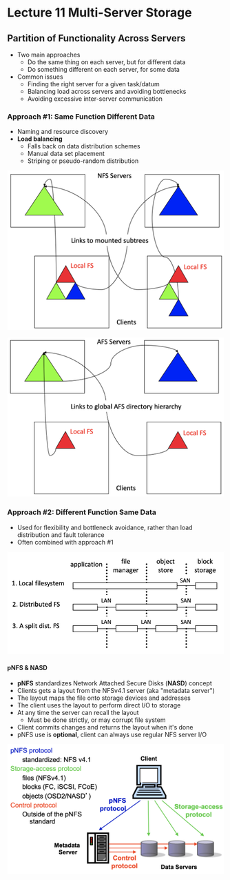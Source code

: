# Lecture 11 Multi-Server Storage

## Partition of Functionality Across Servers

* Two main approaches
  * Do the same thing on each server, but for different data
  * Do something different on each server, for some data
* Common issues
  * Finding the right server for a given task/datum
  * Balancing load across servers and avoiding bottlenecks
  * Avoiding excessive inter-server communication

### Approach #1: Same Function Different Data

* Naming and resource discovery
* **Load balancing**
  * Falls back on data distribution schemes
  * Manual data set placement
  * Striping or pseudo-random distribution

![nfs_v3_name_space](images/lecture11-multi-server-storage/nfs_v3_name_space.png)

![afs_name_space](images/lecture11-multi-server-storage/afs_name_space.png)

### Approach #2: Different Function Same Data

* Used for flexibility and bottleneck avoidance, rather than load distribution and fault tolerance
* Often combined with approach #1

![distributed_file_systems_architecture](images/lecture11-multi-server-storage/distributed_file_systems_architecture.png)

#### pNFS & NASD

* **pNFS** standardizes Network Attached Secure Disks (**NASD**) concept
* Clients gets a layout from the NFSv4.1 server (aka "metadata server")
* The layout maps the file onto storage devices and addresses
* The client uses the layout to perform direct I/O to storage
* At any time the server can recall the layout
  * Must be done strictly, or may corrupt file system
* Client commits changes and returns the layout when it's done
* pNFS use is **optional**, client can always use regular NFS server I/O

![pnfs_standardizes_nasd_concept](images/lecture11-multi-server-storage/pnfs_standardizes_nasd_concept.png)

